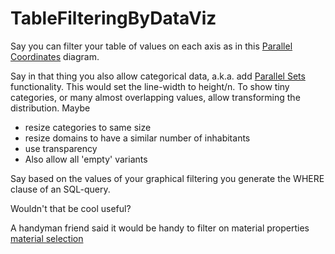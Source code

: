 # TableFilteringByDataViz

Say you can filter your table of values on each axis as in this [Parallel Coordinates](https://plotly.com/python/parallel-coordinates-plot/) diagram.

Say in that thing you also allow categorical data, a.k.a. add [Parallel Sets](https://www.jasondavies.com/parallel-sets/) functionality.
This would set the line-width to height/n.
To show tiny categories, or many almost overlapping values, allow transforming the distribution. Maybe 
- resize categories to same size
- resize domains to have a similar number of inhabitants
- use transparency
- Also allow all 'empty' variants

Say based on the values of your graphical filtering you generate the WHERE clause of an SQL-query.

Wouldn't that be cool useful?


A handyman friend said it would be handy to filter on material properties [material selection](https://en.m.wikipedia.org/wiki/Material_selection#Ashby_plots)

